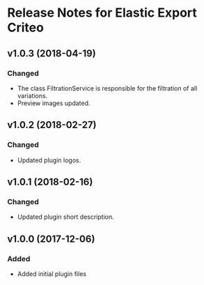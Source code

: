 # Release Notes for Elastic Export Criteo

## v1.0.3 (2018-04-19)

### Changed
- The class FiltrationService is responsible for the filtration of all variations.
- Preview images updated. 

## v1.0.2 (2018-02-27)

### Changed
- Updated plugin logos.

## v1.0.1 (2018-02-16)

### Changed
- Updated plugin short description.

## v1.0.0 (2017-12-06)

### Added
- Added initial plugin files
